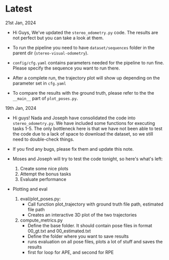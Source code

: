 # Latest

21st Jan, 2024
- Hi Guys, We've updated the ```stereo_odometry.py``` code. The results are not perfect but you can take a look at them. 
- To run the pipeline you need to have ```dataset/sequences``` folder in the parent dir (```stereo-visual-odometry```). 

- ```config/cfg.yaml``` contains parameters needed for the pipeline to run fine. Please specify the sequence you want to run there.
- After a complete run, the trajectory plot will show up depending on the parameter set in ```cfg.yaml```
- To compare the results with the ground truth, please refer to the the ```__main__``` part of ```plot_poses.py```. 


19th Jan, 2024
- Hi guys! Nada and Joseph have consolidated the code into `stereo_odometry.py`. We have included some functions for executing tasks 1-5. The only bottleneck here is that we have not been able to test the code due to a lack of space to download the dataset, so we still need to double-check things.

- If you find any bugs, please fix them and update this note.

- Moses and Joseph will try to test the code tonight, so here's what's left:
  1. Create some nice plots
  2. Attempt the bonus tasks
  3. Evaluate performance

- Plotting and eval
  1. eval/plot_poses.py:
     - Call function plot_trajectory with ground truth file path, estimated file path
     - Creates an interactive 3D plot of the two trajectories
  2. compute_metrics.py
     - Define the base folder. It should contain pose files in format 00_gt.txt and 00_estimated.txt
     - Define the folder where you want to save results
     - runs evaluation on all pose files, plots a lot of stuff and saves the results
     - first for loop for APE, and second for RPE
